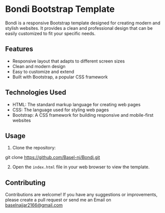 # Bondi Bootstrap Template

Bondi is a responsive Bootstrap template designed for creating modern and stylish websites.
It provides a clean and professional design that can be easily customized to fit your specific needs.

## Features

- Responsive layout that adapts to different screen sizes
- Clean and modern design
- Easy to customize and extend
- Built with Bootstrap, a popular CSS framework

## Technologies Used

- HTML: The standard markup language for creating web pages
- CSS: The language used for styling web pages
- Bootstrap: A CSS framework for building responsive and mobile-first websites

## Usage

1. Clone the repository:

  git clone https://github.com/Basel-nj/Bondi.git

2.  Open the `index.html` file in your web browser to view the template.

## Contributing

Contributions are welcome! If you have any suggestions or improvements, please create a pull request 
or send me an Email on baselnajjar2166@gmail.com
